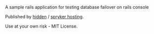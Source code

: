 A sample rails application for testing database failover on rails console

Published by <a href="https://www.hidden.xxx/">hidden</a> / <a href="https://www.korekontrol.eu/">spryker hosting</a>.

Use at your own risk - MIT License.
